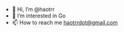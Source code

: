 - 👋 Hi, I’m @haotrr
- 👀 I’m interested in Go
- 📫 How to reach me haotrrdot@gmail.com

<!---
haotrr/haotrr is a ✨ special ✨ repository because its `README.md` (this file) appears on your GitHub profile.
You can click the Preview link to take a look at your changes.
--->
